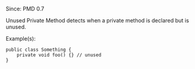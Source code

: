 Since: PMD 0.7

Unused Private Method detects when a private method is declared but is unused.

Example(s):
```
public class Something {
	private void foo() {} // unused
}
```
